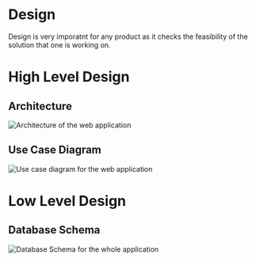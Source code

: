# Design
Design is very imporatnt for any product as it checks the feasibility of the solution that one is working on.

# High Level Design
## Architecture
![Architecture of the web application](https://github.com/storm-breaker1708/Final-Year-Project-SDLC-/blob/main/2_Design/Architecture.jpg)

## Use Case Diagram
![Use case diagram for the web application](https://github.com/storm-breaker1708/Final-Year-Project-SDLC-/blob/main/2_Design/UseCaseDiagram.png)


# Low Level Design
## Database Schema
![Database Schema for the whole application](https://github.com/storm-breaker1708/Final-Year-Project-SDLC-/blob/main/2_Design/DatabaseSchema.jpg)


